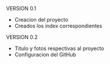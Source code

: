 VERSION 0.1
- Creacion del proyecto
- Creados los index correspondientes

VERSION 0.2
- Titulo y fotos respectivas al proyecto
- Configuracion del GitHub

